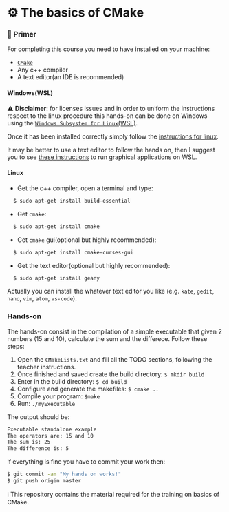⚙️ The basics of CMake
======================

### 📖 Primer
For completing this course you need to have installed on your machine:
- [`CMake`](https://cmake.org/)
- Any c++ compiler
- A text editor(an IDE is recommended)

#### Windows(WSL)
:warning: **Disclaimer**: for licenses issues and in order to uniform the instructions respect to the linux procedure this hands-on can be done
on Windows using the [`Windows Subsystem for Linux`(WSL)](https://docs.microsoft.com/en-us/windows/wsl/install-win10).

Once it has been installed correctly simply follow the [instructions for linux](https://github.com/icub-tech-iit/training-cmake-basics/new/master?readme=1#linux).

It may be better to use a text editor to follow the hands on, then I suggest you to see [these instructions](https://github.com/robotology/robotology-superbuild#run-graphical-applications-on-wsl) to run graphical applications on WSL.
#### Linux
- Get the c++ compiler, open a terminal and type:
```bash
  $ sudo apt-get install build-essential
```
- Get `cmake`:
```bash
  $ sudo apt-get install cmake
```
- Get `cmake` gui(optional but highly recommended):
```bash
  $ sudo apt-get install cmake-curses-gui
```
- Get the text editor(optional but highly recommended):
```bash
  $ sudo apt-get install geany
```

Actually you can install the whatever text editor you like (e.g. `kate`, `gedit`, `nano`, `vim`, `atom`, `vs-code`). 

### Hands-on

The hands-on consist in the compilation of a simple executable that given 2 numbers (15 and 10), calculate the sum and the differece.
Follow these steps:
1. Open the `CMakeLists.txt` and fill all the TODO sections, following the teacher instructions.
2. Once finished and saved create the build directory: `$ mkdir build`
3. Enter in the build directory: `$ cd build`
4. Configure and generate the makefiles: `$ cmake ..`
5. Compile your program: `$make`
6. Run: `./myExecutable`

The output should be:
```bash
Executable standalone example
The operators are: 15 and 10
The sum is: 25
The difference is: 5
```

if everything is fine you have to commit your work then:

```bash
$ git commit -am "My hands on works!"
$ git push origin master
```


ℹ This repository contains the material required for the training on basics of CMake.
